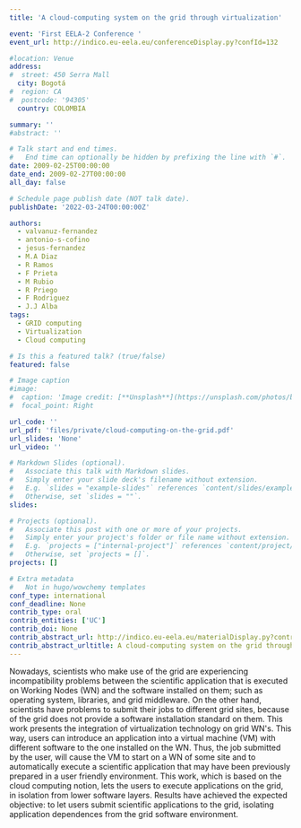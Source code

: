 ```yaml
---
title: 'A cloud-computing system on the grid through virtualization'

event: 'First EELA-2 Conference '
event_url: http://indico.eu-eela.eu/conferenceDisplay.py?confId=132

#location: Venue
address:
#  street: 450 Serra Mall
  city: Bogotá
#  region: CA
#  postcode: '94305'
  country: COLOMBIA

summary: ''
#abstract: ''

# Talk start and end times.
#   End time can optionally be hidden by prefixing the line with `#`.
date: 2009-02-25T00:00:00
date_end: 2009-02-27T00:00:00
all_day: false

# Schedule page publish date (NOT talk date).
publishDate: '2022-03-24T00:00:00Z'

authors: 
  - valvanuz-fernandez
  - antonio-s-cofino
  - jesus-fernandez
  - M.A Diaz
  - R Ramos
  - F Prieta
  - M Rubio
  - R Priego
  - F Rodriguez
  - J.J Alba
tags: 
  - GRID computing
  - Virtualization
  - Cloud computing

# Is this a featured talk? (true/false)
featured: false

# Image caption
#image:
#  caption: 'Image credit: [**Unsplash**](https://unsplash.com/photos/bzdhc5b3Bxs)'
#  focal_point: Right

url_code: ''
url_pdf: 'files/private/cloud-computing-on-the-grid.pdf'
url_slides: 'None'
url_video: ''

# Markdown Slides (optional).
#   Associate this talk with Markdown slides.
#   Simply enter your slide deck's filename without extension.
#   E.g. `slides = "example-slides"` references `content/slides/example-slides.md`.
#   Otherwise, set `slides = ""`.
slides:

# Projects (optional).
#   Associate this post with one or more of your projects.
#   Simply enter your project's folder or file name without extension.
#   E.g. `projects = ["internal-project"]` references `content/project/deep-learning/index.md`.
#   Otherwise, set `projects = []`.
projects: []

# Extra metadata
#   Not in hugo/wowchemy templates
conf_type: international
conf_deadline: None
contrib_type: oral
contrib_entities: ['UC']
contrib_doi: None
contrib_abstract_url: http://indico.eu-eela.eu/materialDisplay.py?contribId=14&amp;sessionId=0&amp;materialId=paper&amp;confId=132
contrib_abstract_urltitle: A cloud-computing system on the grid through virtualization
---
```


Nowadays, scientists who make use of the grid are experiencing incompatibility problems between the scientific application that is executed on Working Nodes (WN) and the software installed on them; such as operating system, libraries, and grid middleware. On the other hand, scientists have problems to submit their jobs to different grid sites, because of the grid does not provide a software installation standard on them. This work presents the integration of virtualization technology on grid WN's. This way, users can introduce an application into a virtual machine (VM) with different software to the one installed on the WN. Thus, the job submitted by the user, will cause the VM to start on a WN of some site and to automatically execute a scientific application that may have been previously prepared in a user friendly environment. This work, which is based on the cloud computing notion, lets the users to execute applications on the grid, in isolation from lower software layers. Results have achieved the expected objective: to let users submit scientific applications to the grid, isolating application dependences from the grid software environment.

